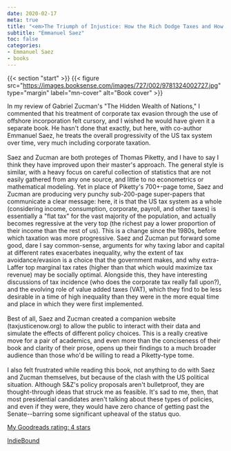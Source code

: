 ```yaml
---
date: 2020-02-17
meta: true
title: "<em>The Triumph of Injustice: How the Rich Dodge Taxes and How to Make Them Pay</em>"
subtitle: "Emmanuel Saez"
toc: false
categories:
- Emmanuel Saez
- books
---
```


{{< section "start" >}}
{{< figure src="https://images.booksense.com/images/727/002/9781324002727.jpg" type="margin" label="mn-cover" alt="Book cover" >}}

In my review of Gabriel Zucman's "The Hidden Wealth of Nations," I commented that his treatment of corporate tax evasion through the use of offshore incorporation felt cursory, and I wished he would have given it a separate book. He hasn't done that exactly, but here, with co-author Emmanuel Saez, he treats the overall progressivity of the US tax system over time, very much including corporate taxation. <br /><br />Saez and Zucman are both proteges of Thomas Piketty, and I have to say I think they have improved upon their master's approach. The general style is similar, with a heavy focus on careful collection of statistics that are not easily gathered from any one source, and little to no econometrics or mathematical modeling. Yet in place of Piketty's 700+-page tome, Saez and Zucman are producing very punchy sub-200-page super-papers that communicate a clear message: here, it is that the US tax system as a whole (considering income, consumption, corporate, payroll, and other taxes) is essentially a "flat tax" for the vast majority of the population, and actually becomes regressive at the very top (the richest pay a lower proportion of their income than the rest of us). This is a change since the 1980s, before which taxation was more progressive. Saez and Zucman put forward some good, dare I say common-sense, arguments for why taxing labor and capital at different rates exacerbates inequality, why the extent of tax avoidance/evasion is a choice that the government makes, and why extra-Laffer top marginal tax rates (higher than that which would maximize tax revenue) may be socially optimal. Alongside this, they have interesting discussions of tax incidence (who does the corporate tax really fall upon?), and the evolving role of value added taxes (VAT), which they find to be less desirable in a time of high inequality than they were in the more equal time and place in which they were first implemented.<br /><br />Best of all, Saez and Zucman created a companion website (taxjusticenow.org) to allow the public to interact with their data and simulate the effects of different policy choices. This is a really creative move for a pair of academics, and even more than the conciseness of their book and clarity of their prose, opens up their findings to a much broader audience than those who'd be willing to read a Piketty-type tome.<br /><br />I also felt frustrated while reading this book, not anything to do with Saez and Zucman themselves, but because of the clash with the US political situation. Although S&amp;Z's policy proposals aren't bulletproof, they are thought-through ideas that struck me as feasible. It's sad to me, then, that most presidential candidates aren't talking about these types of policies, and even if they were, they would have zero chance of getting past the Senate--barring some significant upheaval of the status quo.

[My Goodreads rating: 4 stars](https://www.goodreads.com/review/show/3187401347)  

[IndieBound](https://www.indiebound.org/book/9781324002727)
